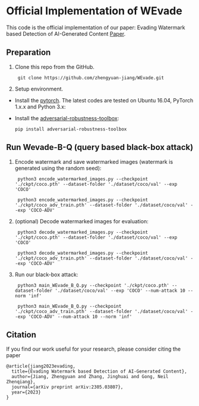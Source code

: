# Official Implementation of WEvade

This code is the official implementation of our paper: Evading Watermark based Detection of AI-Generated Content [Paper](https://arxiv.org/abs/2305.03807).

## Preparation

1. Clone this repo from the GitHub.
	
		git clone https://github.com/zhengyuan-jiang/WEvade.git

2. Setup environment.

- Install the [pytorch](https://pytorch.org/). The latest codes are tested on Ubuntu 16.04, PyTorch 1.x.x and Python 3.x:

- Install the [adversarial-robustness-toolbox](https://github.com/Trusted-AI/adversarial-robustness-toolbox):

      pip install adversarial-robustness-toolbox

## Run Wevade-B-Q (query based black-box attack)

1. Encode watermark and save watermarked images (watermark is generated using the random seed):

		python3 encode_watermarked_images.py --checkpoint './ckpt/coco.pth' --dataset-folder './dataset/coco/val' --exp 'COCO'

		python3 encode_watermarked_images.py --checkpoint './ckpt/coco_adv_train.pth' --dataset-folder './dataset/coco/val' --exp 'COCO-ADV'

2. (optional) Decode watermarked images for evaluation:

		python3 decode_watermarked_images.py --checkpoint './ckpt/coco.pth' --dataset-folder './dataset/coco/val' --exp 'COCO'

		python3 decode_watermarked_images.py --checkpoint './ckpt/coco_adv_train.pth' --dataset-folder './dataset/coco/val' --exp 'COCO-ADV'

3. Run our black-box attack:

        python3 main_WEvade_B_Q.py --checkpoint './ckpt/coco.pth' --dataset-folder './dataset/coco/val' --exp 'COCO' --num-attack 10 --norm 'inf'
        
        python3 main_WEvade_B_Q.py --checkpoint './ckpt/coco_adv_train.pth' --dataset-folder './dataset/coco/val' --exp 'COCO-ADV' --num-attack 10 --norm 'inf'

## Citation

If you find our work useful for your research, please consider citing the paper
```
@article{jiang2023evading,
  title={Evading Watermark based Detection of AI-Generated Content},
  author={Jiang, Zhengyuan and Zhang, Jinghuai and Gong, Neil Zhenqiang},
  journal={arXiv preprint arXiv:2305.03807},
  year={2023}
}
```